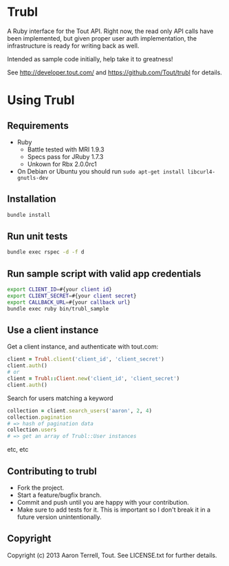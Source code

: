# Trubl

A Ruby interface for the Tout API. Right now, the read only API calls have been implemented, 
but given proper user auth implementation, the infrastructure is ready for writing back as well.

Intended as sample code initially, help take it to greatness!

See http://developer.tout.com/ and https://github.com/Tout/trubl for details.

# Using Trubl

## Requirements

* Ruby
    * Battle tested with MRI 1.9.3 
    * Specs pass for JRuby 1.7.3
    * Unkown for Rbx 2.0.0rc1
* On Debian or Ubuntu you should run `sudo apt-get install libcurl4-gnutls-dev`

## Installation
```sh
bundle install
```

## Run unit tests
```sh
bundle exec rspec -d -f d
```

## Run sample script with valid app credentials
```sh
export CLIENT_ID=#{your client id}
export CLIENT_SECRET=#{your client secret}
export CALLBACK_URL=#{your callback url}
bundle exec ruby bin/trubl_sample
```

## Use a client instance
Get a client instance, and authenticate with tout.com:
```rb
client = Trubl.client('client_id', 'client_secret')
client.auth()
# or
client = Trubl::Client.new('client_id', 'client_secret')
client.auth()
```

Search for users matching a keyword
```rb
collection = client.search_users('aaron', 2, 4)
collection.pagination
# => hash of pagination data
collection.users
# => get an array of Trubl::User instances
```

etc, etc

## Contributing to trubl
 
* Fork the project.
* Start a feature/bugfix branch.
* Commit and push until you are happy with your contribution.
* Make sure to add tests for it. This is important so I don't break it in a future version unintentionally.

## Copyright

Copyright (c) 2013 Aaron Terrell, Tout. See LICENSE.txt for
further details.


